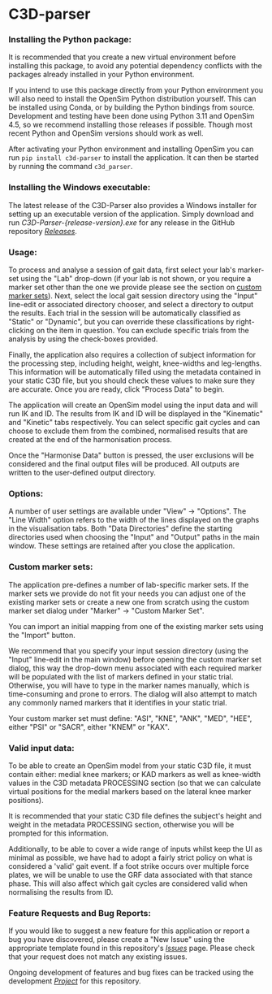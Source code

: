 # C3D-parser

### Installing the Python package:

It is recommended that you create a new virtual environment before installing this package, to
avoid any potential dependency conflicts with the packages already installed in your Python
environment.

If you intend to use this package directly from your Python environment you will also need to
install the OpenSim Python distribution yourself. This can be installed using Conda, or by building
the Python bindings from source. Development and testing have been done using Python 3.11 and
OpenSim 4.5, so we recommend installing those releases if possible. Though most recent Python and
OpenSim versions should work as well.

After activating your Python environment and installing OpenSim you can run
`pip install c3d-parser` to install the application. It can then be started by running the command
`c3d_parser`.


### Installing the Windows executable:

The latest release of the C3D-Parser also provides a Windows installer for setting up an executable
version of the application. Simply download and run _C3D-Parser-{release-version}.exe_ for any
release in the GitHub repository [_Releases_](https://github.com/tsalemink/C3D-parser/releases).


### Usage:

To process and analyse a session of gait data, first select your lab's marker-set using the "Lab"
drop-down (if your lab is not shown, or you require a marker set other than the one we provide
please see the section on [custom marker sets](#custom-marker-sets)). Next, select the local gait
session directory using the "Input" line-edit or associated directory chooser, and select a
directory to output the results. Each trial in the session will be automatically classified as
"Static" or "Dynamic", but you can override these classifications by right-clicking on the item
in question. You can exclude specific trials from the analysis by using the check-boxes provided.

Finally, the application also requires a collection of subject information for the processing step,
including height, weight, knee-widths and leg-lengths. This information will be automatically
filled using the metadata contained in your static C3D file, but you should check these values to
make sure they are accurate. Once you are ready, click "Process Data" to begin.

The application will create an OpenSim model using the input data and will run IK and ID. The
results from IK and ID will be displayed in the "Kinematic" and "Kinetic" tabs respectively.
You can select specific gait cycles and can choose to exclude them from the combined, normalised
results that are created at the end of the harmonisation process.

Once the "Harmonise Data" button is pressed, the user exclusions will be considered and the final
output files will be produced. All outputs are written to the user-defined output directory.


### Options:

A number of user settings are available under "View" -> "Options". The "Line Width" option refers
to the width of the lines displayed on the graphs in the visualisation tabs. Both "Data
Directories" define the starting directories used when choosing the "Input" and "Output" paths in
the main window. These settings are retained after you close the application.


### Custom marker sets:

The application pre-defines a number of lab-specific marker sets. If the marker sets we provide do
not fit your needs you can adjust one of the existing marker sets or create a new one from scratch
using the custom marker set dialog under "Marker" -> "Custom Marker Set".

You can import an initial mapping from one of the existing marker sets using the "Import" button.

We recommend that you specify your input session directory (using the "Input" line-edit in the main
window) before opening the custom marker set dialog, this way the drop-down menu associated with
each required marker will be populated with the list of markers defined in your static trial.
Otherwise, you will have to type in the marker names manually, which is time-consuming and prone
to errors. The dialog will also attempt to match any commonly named markers that it identifies in
your static trial.

Your custom marker set must define: "ASI", "KNE", "ANK", "MED", "HEE", either "PSI" or "SACR",
either "KNEM" or "KAX".


### Valid input data:

To be able to create an OpenSim model from your static C3D file, it must contain either: medial
knee markers; or KAD markers as well as knee-width values in the C3D metadata PROCESSING section
(so that we can calculate virtual positions for the medial markers based on the lateral knee marker
positions).

It is recommended that your static C3D file defines the subject's height and weight in the metadata
PROCESSING section, otherwise you will be prompted for this information.

Additionally, to be able to cover a wide range of inputs whilst keep the UI as minimal as possible,
we have had to adopt a fairly strict policy on what is considered a 'valid' gait event. If a foot
strike occurs over multiple force plates, we will be unable to use the GRF data associated with
that stance phase. This will also affect which gait cycles are considered valid when normalising
the results from ID.


### Feature Requests and Bug Reports:
If you would like to suggest a new feature for this application or report a bug you have discovered, please create a
"New Issue" using the appropriate template found in this repository's 
[_Issues_](https://github.com/tsalemink/C3D-parser/issues) page. Please check that your request does not match any 
existing issues.

Ongoing development of features and bug fixes can be tracked using the development 
[_Project_](https://github.com/users/tsalemink/projects/3) for this repository.
